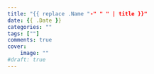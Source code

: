 ```yaml
---
title: "{{ replace .Name "-" " " | title }}"
date: {{ .Date }}
categories: "" 
tags: [""]
comments: true
cover:
    image: ""
#draft: true
---
```


<!--more-->